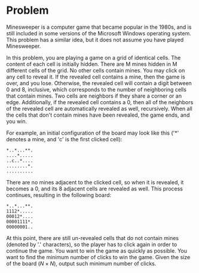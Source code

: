 # Problem

Minesweeper is a computer game that became popular in the 1980s, and is still included in some versions of the Microsoft Windows operating system. This problem has a similar idea, but it does not assume you have played Minesweeper.

In this problem, you are playing a game on a grid of identical cells. The content of each cell is initially hidden. There are M mines hidden in M different cells of the grid. No other cells contain mines. You may click on any cell to reveal it. If the revealed cell contains a mine, then the game is over, and you lose. Otherwise, the revealed cell will contain a digit between 0 and 8, inclusive, which corresponds to the number of neighboring cells that contain mines. Two cells are neighbors if they share a corner or an edge. Additionally, if the revealed cell contains a 0, then all of the neighbors of the revealed cell are automatically revealed as well, recursively. When all the cells that don't contain mines have been revealed, the game ends, and you win.

For example, an initial configuration of the board may look like this ('*' denotes a mine, and 'c' is the first clicked cell):

```text
*..*...**.
....*.....
..c..*....
........*.
..........
```

There are no mines adjacent to the clicked cell, so when it is revealed, it becomes a 0, and its 8 adjacent cells are revealed as well. This process continues, resulting in the following board:

```text
*..*...**.
1112*.....
00012*....
00001111*.
00000001..
```

At this point, there are still un-revealed cells that do not contain mines (denoted by '.' characters), so the player has to click again in order to continue the game.
You want to win the game as quickly as possible. You want to find the minimum number of clicks to win the game. Given the size of the board ($N \times N$), output such minimum number of clicks.
